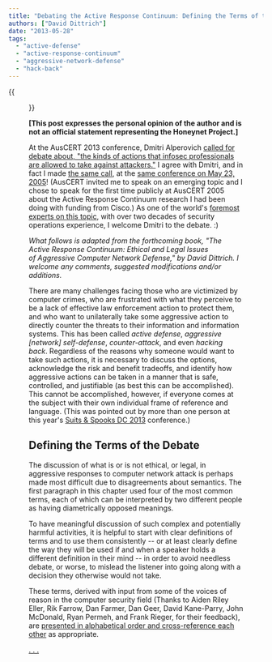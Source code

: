 ```yaml
---
title: "Debating the Active Response Continuum: Defining the Terms of the Debate"
authors: ["David Dittrich"]
date: "2013-05-28"
tags: 
  - "active-defense"
  - "active-response-continuum"
  - "aggressive-network-defense"
  - "hack-back"
---
```

{{<figure src="images/banner.png" alt="Banner" width="50%">}}

**\[This post expresses the personal opinion of the author and is not an official statement representing the Honeynet Project.\]**  
  
At the AusCERT 2013 conference, Dmitri Alperovich [called for debate about, "the kinds of actions that infosec professionals are allowed to take against attackers."](http://www.cso.com.au/article/462651/auscert_2013_world_needs_debate_about_hack-back_rules_engagement/?fp=4&fpid=959105) I agree with Dmitri, and in fact I made [the same call](http://staff.washington.edu/dittrich/talks/auscert-dittrich-arc.ppt), at the [same conference on May 23, 2005](http://conference.auscert.org.au/conf2005/program_schedule.html)! (AusCERT invited me to speak on an emerging topic and I chose to speak for the first time publicly at AusCERT 2005 about the Active Response Continuum research I had been doing with funding from Cisco.) As one of the world's [foremost experts on this topic](http://staff.washington.edu/dittrich/activeresponse.html), with over two decades of security operations experience, I welcome Dmitri to the debate. :)  
  
_What follows is adapted from the forthcoming book, "The Active Response Continuum: Ethical and Legal Issues  
of Aggressive Computer Network Defense," by David Dittrich. I welcome any comments, suggested modifications and/or additions._  
  
There are many challenges facing those who are victimized by computer crimes, who are frustrated with what they perceive to be a lack of effective law enforcement action to protect them, and who want to unilaterally take some aggressive action to directly counter the threats to their information and information systems. This has been called _active defense_, _aggressive \[network\] self-defense_, _counter-attack_, and even _hacking back_. Regardless of the reasons why someone would want to take such actions, it is necessary to discuss the options, acknowledge the risk and benefit tradeoffs, and identify how aggressive actions can be taken in a manner that is safe, controlled, and justifiable (as best this can be accomplished). This cannot be accomplished, however, if everyone comes at the subject with their own individual frame of reference and language. (This was pointed out by more than one person at this year's [Suits & Spooks DC 2013](https://twitter.com/search?q=%23snsdc) conference.)  
  
  
  

## Defining the Terms of the Debate

  
  
The discussion of what is or is not ethical, or legal, in aggressive responses to computer network attack is perhaps made most difficult due to disagreements about semantics. The first paragraph in this chapter used four of the most common terms, each of which can be interpreted by two different people as having diametrically opposed meanings.  
  
To have meaningful discussion of such complex and potentially harmful activities, it is helpful to start with clear definitions of terms and to use them consistently -- or at least clearly define the way they will be used if and when a speaker holds a different definition in their mind -- in order to avoid needless debate, or worse, to mislead the listener into going along with a decision they otherwise would not take.  
  
These terms, derived with input from some of the voices of reason in the computer security field (Thanks to Aiden Riley Eller, Rik Farrow, Dan Farmer, Dan Geer, David Kane-Parry, John McDonald, Ryan Permeh, and Frank Rieger, for their feedback), are [presented in alphabetical order and cross-reference each other](http://staff.washington.edu/dittrich/arc/book/definitions.html) as appropriate.  
  
[. . .](http://staff.washington.edu/dittrich/arc/book/definitions.html)
